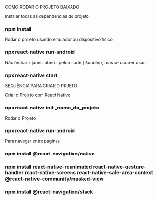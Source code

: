 COMO RODAR O PROJETO BAIXADO

Instalar todas as dependências do projeto
### npm install

Rodar o projeto usando emulador ou dispositivo físico
### npx react-native run-android

Não fechar a janela aberta pelon node ( Bundler), mas se ocorrer usar:
### npx react-native start


SEQUÊNCIA PARA CRIAR O PRJETO

Criar o Projeto com React Native
### npx react-native init _nome_do_projeto

Rodar o Projeto
### npx react-native run-android

Para navegar entre páginas
### npm install @react-navigation/native
### npm install react-native-reanimated react-native-gesture-handler react-native-screens react-native-safe-area-context @react-native-community/masked-view
### npm install @react-navigation/stack



